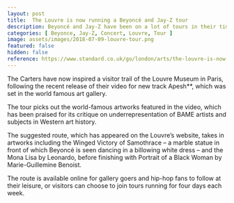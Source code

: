 ```yaml
---
layout: post
title:  The Louvre is now running a Beyoncé and Jay-Z tour
description: Beyoncé and Jay-Z have been on a lot of tours in their time, but none of them quite like this one.
categories: [ Beyonce, Jay-Z, Concert, Louvre, Tour ]
image: assets/images/2018-07-09-louvre-tour.png
featured: false
hidden: false
reference: https://www.standard.co.uk/go/london/arts/the-louvre-is-now-running-a-beyonc-and-jayz-tour-a3882681.html
---
```

The Carters have now inspired a visitor trail of the Louvre Museum in Paris, following the recent release of their video for new track Apesh**, which was set in the world famous art gallery.

The tour picks out the world-famous artworks featured in the video, which has been praised for its critique on underrepresentation of BAME artists and subjects in Western art history.

The suggested route, which has appeared on the Louvre’s website, takes in artworks including the Winged Victory of Samothrace – a marble statue in front of which Beyoncé is seen dancing in a billowing white dress – and the Mona Lisa by Leonardo, before finishing with Portrait of a Black Woman by Marie-Guillemine Benoist.

The route is available online for gallery goers and hip-hop fans to follow at their leisure, or visitors can choose to join tours running for four days each week.
